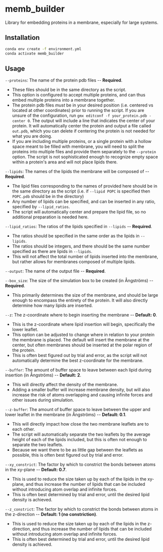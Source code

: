 # memb_builder
Library for embedding proteins in a membrane, especially for large systems.

## Installation 

```bash 
conda env create -f environment.yml 
conda activate memb_builder
```

## Usage 

 `--proteins`: The name of the protein pdb files -- **Required**. 
  - These files should be in the same directory as the script. 
  - This option is configured to accept multiple proteins, and can thus embed multiple proteins into a membrane together. 
  - The protein pdb files *must* be in your desired position (i.e. centered vs located at other coordinates) prior to running the script. If you are unsure of the configuration, run `gmx editconf -f your_protein.pdb -center 0`. The output will include a line that indicates the center of your protein. It will automatically center the protein and output a file called `out.pdb`, which you can delete if centering the protein is not needed for what you are doing. 
  - If you are including multiple proteins, or a single protein with a hollow space meant to be filled with membrane, you will need to split the proteins into multiple files and provide them separately to the `--protein` option. The script is not sophisticated enough to recognize empty space within a protein's area and will not place lipids there. 

`--lipids`: The names of the lipids the membrane will be composed of -- **Required**.
  - The lipid files corresponding to the names of provided here should be in the same directory as the script (i.e. if `--lipid POPC` is specified then `POPC.pdb` should be in the directory)
  - Any number of lipids can be specified, and can be inserted in any ratio, specified by `--lipid_ratios`.
  - The script will automatically center and prepare the lipid file, so no additional preparation is needed here.

`--lipid_ratios`: The ratios of the lipids specified in `--lipids` -- **Required**.
  - The ratios should be specified in the same order as the lipids in `--lipids`.
  - The ratios should be integers, and there should be the same number specified as there are lipids in `--lipids`.
  - This will not affect the total number of lipids inserted into the membrane, but rather allows for membranes composed of multiple lipids.

`--output`: The name of the output file -- **Required**.

`--box_size`: The size of the simulation box to be created (in &Aring;ngstr&ouml;ms) -- **Required**.
  - This primarily determines the size of the membrane, and should be large enough to encompass the entirety of the protein. It will also directly determine how many lipids are inserted.

`--z`: The z-coordinate where to begin inserting the membrane -- **Default: 0**. 
  - This is the z-coordinate where lipid insertion will begin, specifically the lower leaflet.
  - This option can be adjusted to change where in relation to your protein the membrane is placed. The default will insert the membrane at the center, but often membranes should be inserted at the polar region of the protein. 
  - This is often best figured out by trial and error, as the script will not automatically determine the best z-coordinate for the membrane.

`--buffer`: The amount of buffer space to leave between each lipid during insertion (in &Aring;ngstr&ouml;ms) -- **Default: 2**. 
  - This will directly affect the density of the membrane. 
  - Adding a smaller buffer will increase membrane density, but will also increase the risk of atoms overlapping and causing infinite forces and other issues during simulation. 

`--z-buffer`: The amount of buffer space to leave between the upper and lower leaflet in the membrane (in &Aring;ngstr&ouml;ms) -- **Default: 0.1**. 
  - This will directly impact how close the two membrane leaflets are to each other.
  - The script will automatically separate the two leaflets by the average height of each of the lipids included, but this is often not enough to separate the two leaflets. 
  - Because we want there to be as little gap between the leaflets as possible, this is often best figured out by trial and error. 

`--xy_constrict`: The factor by which to constrict the bonds between atoms in the xy-plane -- **Default: 0.7**. 
  - This is used to reduce the size taken up by each of the lipids in the xy-plane, and thus increase the number of lipids that can be included without introducing atom overlap and infinite forces. 
  - This is often best determined by trial and error, until the desired lipid density is achieved.

`--z_constrict`: The factor by which to constrict the bonds between atoms in the z-direction -- **Default: 1 (no constriction)**. 
  - This is used to reduce the size taken up by each of the lipids in the z-direction, and thus increase the number of lipids that can be included without introducing atom overlap and infinite forces.
  - This is often best determined by trial and error, until the desired lipid density is achieved.
